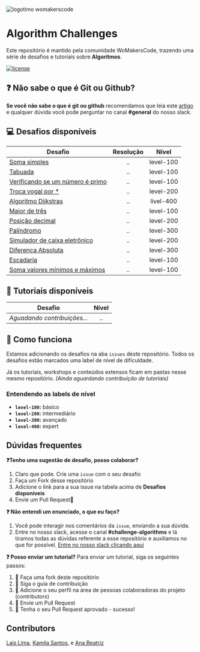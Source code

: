 ![logotimo womakerscode](https://user-images.githubusercontent.com/42419543/80852181-e8aea300-8bfc-11ea-8056-f449f532f76c.png)


# Algorithm Challenges
Este repositório é mantido pela comunidade WoMakersCode, trazendo uma série de desafios e tutoriais sobre **Algoritmos**.

[![license](https://img.shields.io/github/license/womakerscode/challenges-front-end.svg)](/license)

## :question: Não sabe o que é Git ou Github?
**Se você não sabe o que é git ou github** recomendamos que leia este [artigo](https://tableless.com.br/tudo-que-voce-queria-saber-sobre-git-e-github-mas-tinha-vergonha-de-perguntar/) e qualquer dúvida você pode perguntar no canal **#general** do nosso slack.

## :computer: Desafios disponíveis

| Desafio | Resolução | Nível 
| ------------- |:-------------:|:-------------:| 
| [Soma simples](https://github.com/WoMakersCode/challenges-algorithms/issues/1) | ..  | level-100 |
| [Tabuada](https://github.com/WoMakersCode/challenges-algorithms/issues/2) | ..  | level-100 |
| [Verificando se um número é primo](https://github.com/WoMakersCode/challenges-algorithms/issues/3) | ..  | level-100 |
| [Troca vogal por \*](https://github.com/WoMakersCode/challenges-algorithms/issues/5) | ..  | level-200 |
| [Algoritmo Dijkstras](https://github.com/WoMakersCode/challenges-algorithms/issues/7) | ..  | livel-400 |
| [Maior de três](https://github.com/WoMakersCode/challenges-algorithms/issues/10) | ..  | level-100 |
| [Posição decimal](https://github.com/WoMakersCode/challenges-algorithms/issues/8) | ..  | level-200 |
| [Palíndromo](https://github.com/WoMakersCode/challenges-algorithms/issues/13) | .. | level-300 |
| [Simulador de caixa eletrônico](https://github.com/WoMakersCode/challenges-algorithms/issues/15) | .. | level-200 |
| [Diferença Absoluta](https://github.com/WoMakersCode/challenges-algorithms/issues/17) | .. | level-300 |
| [Escadaria](https://github.com/WoMakersCode/challenges-algorithms/issues/18) | .. | level-100 |
| [Soma valores mínimos e máximos](https://github.com/WoMakersCode/challenges-algorithms/issues/20) | .. | level-100 |

## :closed_book: Tutoriais disponíveis

| Desafio | Nível 
| ------------- |:-------------:| 
| *Aguadando contribuições...*| ..  |

## :thinking: Como funciona
Estamos adicionando os desafios na aba `issues` deste repositório. Todos os desafios estão marcados uma label de nível de dificuldade.

Já os tutoriais, workshops e conteúdos extensos ficam em pastas nesse mesmo repositório.
*(Ainda aguardando contribuição de tutoriais)*

### Entendendo as labels de nível
* **`level-100`:** básico
* **`level-200`:** intermediário
* **`level-300`:** avançado
* **`level-400`:** expert

## Dúvidas frequentes
**:question:Tenho uma sugestão de desafio, posso colaborar?**
1. Claro que pode. Crie uma `issue` com o seu desafio
2. Faça um Fork desse repositório
3. Adicione o link para a sua issue na tabela acima de **Desafios disponíveis**
4. Envie um Pull Request:tada:

**:question: Não entendi um enunciado, o que eu faço?**
1. Você pode interagir nos comentários da `issue`, enviando a sua dúvida.
2. Entre no nosso slack, acesse o canal **#challenge-algorithms** e lá tiramos todas as dúvidas referente a esse repositório e auxiliamos no que for possível. [Entre no nosso slack clicando aqui](https://app.slack.com/client/TCPDKMM4Z/CCQ5XKXPX)

**:question: Posso enviar um tutorial?**
Para enviar um tutorial, siga os seguintes passos:
1. :fork_and_knife: Faça uma fork deste repositório
2. :hammer: Siga o guia de contribuição
3. :busts_in_silhouette: Adicione o seu perfil na área de pessoas colaboradoras do projeto (contributors)
4. :wrench: Envie um Pull Request
5. :tada: Tenha o seu Pull Request aprovado - sucesso!

## Contributors
[Laís Lima](https://twitter.com/laislima_dev), [Kamila Santos](https://twitter.com/kamilah_santos), e [Ana Beatriz](https://twitter.com/anabneri)

